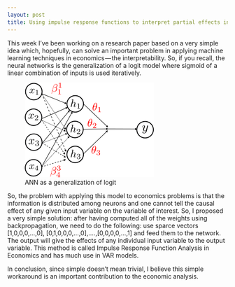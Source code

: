 ```yaml
---
layout: post
title: Using impulse response functions to interpret partial effects in neural networks 
---
```

This week I’ve been working on a research paper based on a very simple idea which, hopefully, can solve an important problem in applying machine learning techniques in economics — the interpretability. So, if you recall, the neural networks is the generalization of a logit model where sigmoid of a linear combination of inputs is used iteratively.
<figure class="blog">
	<img src="/assets/img/ann.png" alt="Generalization of Logit">
	<figcaption>ANN as a generalization of logit</figcaption>
</figure>
So, the problem with applying this model to economics problems is that the information is distributed among neurons and one cannot tell the causal effect of any given input variable on the variable of interest. So, I proposed a very simple solution: after having computed all of the weights using backpropagation, we need to do the following: use sparce vectors [1,0,0,0,…,0], [0,1,0,0,0,…,0],….,[0,0,0,0,…,1] and feed them to the network. The output will give the effects of any individual input variable to the output variable. This method is called Impulse Response Function Analysis in Economics and has much use in VAR models.

In conclusion, since simple doesn’t mean trivial, I believe this simple workaround is an important contribution to the economic analysis.

